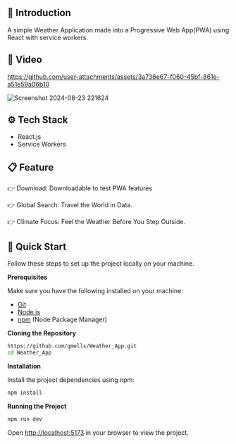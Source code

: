 ## <a name="introduction">:star2: Introduction</a>

A simple Weather Application made into a Progressive Web App(PWA) using React with service workers.

## <a name="video">:movie_camera: Video</a>

https://github.com/user-attachments/assets/3a736e67-f060-45bf-861e-a51e59a06b10



![Screenshot 2024-08-23 221624](https://github.com/user-attachments/assets/69984fbe-ba95-41c3-b8ff-b8b4c965f200)



## <a name="tech-stack">:gear: Tech Stack</a>

- React.js
- Service Workers
  

## <a name="features">📋 Feature</a>

👉 Download: Downloadable to test PWA features

👉 Global Search: Travel the World in Data.

👉 Climate Focus: Feel the Weather Before You Step Outside.





## <a name="quick-start">🤸 Quick Start</a>

Follow these steps to set up the project locally on your machine.

**Prerequisites**

Make sure you have the following installed on your machine:

- [Git](https://git-scm.com/)
- [Node.js](https://nodejs.org/en)
- [npm](https://www.npmjs.com/) (Node Package Manager)

**Cloning the Repository**

```bash
https://github.com/gmells/Weather_App.git
cd Weather_App
```

**Installation**

Install the project dependencies using npm:

```bash
npm install
```

**Running the Project**

```bash
npm run dev
```

Open [http://localhost:5173](http://localhost:5173) in your browser to view the project.
